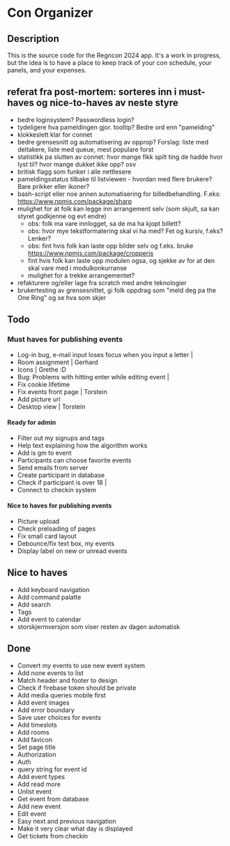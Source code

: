 # Con Organizer

## Description

This is the source code for the Regncon 2024 app. It's a work in progress, but the idea is to have a place to keep track
of your con schedule, your panels, and your expenses.

## referat fra post-mortem: sorteres inn i must-haves og nice-to-haves av neste styre

-   bedre loginsystem? Passwordless login?
-   tydeligere hva pameldingen gjor. tooltip? Bedre ord enn "pamelding"
-   klokkeslett klar for connet
-   bedre grensesnitt og automatisering av opprop? Forslag: liste med deltakere, liste med queue, mest populare forst
-   statistikk pa slutten av connet: hvor mange fikk spilt ting de hadde hvor lyst til? hvor mange dukket ikke opp? osv
-   britisk flagg som funker i alle nettlesere
-   pameldingsstatus tilbake til listviewen - hvordan med flere brukere? Bare prikker eller ikoner?
-   bash-script eller noe annen automatisering for billedbehandling. F.eks: https://www.npmjs.com/package/sharp
-   mulighet for at folk kan legge inn arrangement selv (som skjult, sa kan styret godkjenne og evt endre)
    -   obs: folk ma vare innlogget, sa de ma ha kjopt billett?
    -   obs: hvor mye tekstformatering skal vi ha med? Fet og kursiv, f.eks? Lenker?
    -   obs: fint hvis folk kan laste opp bilder selv og f.eks. bruke https://www.npmjs.com/package/cropperjs
    -   fint hvis folk kan laste opp modulen ogsa, og sjekke av for at den skal vare med i modulkonkurranse
    -   mulighet for a trekke arrangementet?
-   refakturere og/eller lage fra scratch med andre teknologier
-   brukertesting av grensesnittet, gi folk oppdrag som "meld deg pa the One Ring" og se hva som skjer

## Todo

### Must haves for publishing events

-   Log-in bug, e-mail input loses focus when you input a letter |
-   Room assignment | Gerhard
-   Icons | Grethe :D
-   Bug: Problems with hitting enter while editing event |
-   Fix cookie lifetime
-   Fix events front page | Torstein
-   Add picture url
-   Desktop view | Torstein

#### Ready for admin

-   Filter out my signups and tags
-   Help text explaining how the algorithm works
-   Add is gm to event
-   Participants can choose favorite events
-   Send emails from server
-   Create participant in database
-   Check if participant is over 18 |
-   Connect to checkin system

#### Nice to haves for publishing events

-   Picture upload
-   Check preloading of pages
-   Fix small card layout
-   Debounce/fix text box, my events
-   Display label on new or unread events

## Nice to haves

-   Add keyboard navigation
-   Add command palatte
-   Add search
-   Tags
-   Add event to calendar
-   storskjermversjon som viser resten av dagen automatisk

## Done

-   Convert my events to use new event system
-   Add none events to list
-   Match header and footer to design
-   Check if firebase token should be private
-   Add media queries mobile first
-   Add event images
-   Add error boundary
-   Save user choices for events
-   Add timeslots
-   Add rooms
-   Add favicon
-   Set page title
-   Authorization
-   Auth
-   query string for event id
-   Add event types
-   Add read more
-   Unlist event
-   Get event from database
-   Add new event
-   Edit event
-   Easy next and previous navigation
-   Make it very clear what day is displayed
-   Get tickets from checkin
